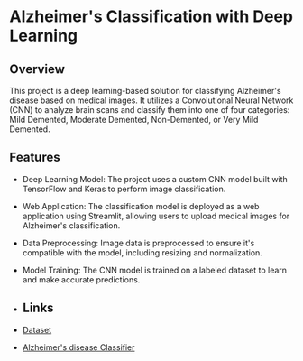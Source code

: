 # Alzheimer's Classification with Deep Learning

## Overview

This project is a deep learning-based solution for classifying Alzheimer's disease based on medical images. It utilizes a Convolutional Neural Network (CNN) to analyze brain scans and classify them into one of four categories: Mild Demented, Moderate Demented, Non-Demented, or Very Mild Demented.

## Features

- Deep Learning Model: The project uses a custom CNN model built with TensorFlow and Keras to perform image classification.

- Web Application: The classification model is deployed as a web application using Streamlit, allowing users to upload medical images for Alzheimer's classification.

- Data Preprocessing: Image data is preprocessed to ensure it's compatible with the model, including resizing and normalization.

- Model Training: The CNN model is trained on a labeled dataset to learn and make accurate predictions.

- ## Links

 - [Dataset](https://www.kaggle.com/datasets/tourist55/alzheimers-dataset-4-class-of-images)
 - [Alzheimer's disease Classifier](https://alzheimerclassifier-gxdtpah6dhrzbxcgiaml6e.streamlit.app/)
